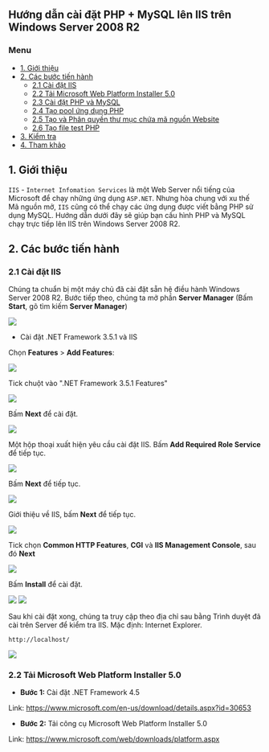 ## Hướng dẫn cài đặt PHP + MySQL lên IIS trên Windows Server 2008 R2

### Menu

- [1. Giới thiệu](#1)
- [2. Các bước tiến hành](#2)
	- [2.1 Cài đặt IIS](#21)
	- [2.2 Tải Microsoft Web Platform Installer 5.0](#22)
	- [2.3 Cài đặt PHP và MySQL](#23)
	- [2.4 Tạo pool ứng dụng PHP](#24)
	- [2.5 Tạo và Phân quyền thư mục chứa mã nguồn Website](#25)
	- [2.6 Tạo file test PHP ](#26)
- [3. Kiểm tra](#3)
- [4. Tham khảo](#4)


## 1. Giới thiệu

`IIS` - `Internet Infomation Services` là một Web Server nổi tiếng của Microsoft để chạy những ứng dụng `ASP.NET`. Nhưng hòa chung với xu thế Mã nguồn mở, `IIS` cũng có thể chạy các ứng dụng được viết bằng PHP sử dụng MySQL. Hướng dẫn dưới đây sẽ giúp bạn cấu hình PHP và MySQL chạy trực tiếp lên IIS trên Windows Server 2008 R2.

## 2. Các bước tiến hành

### 2.1 Cài đặt IIS

Chúng ta chuẩn bị một máy chủ đã cài đặt sẵn hệ điều hành Windows Server 2008 R2. Bước tiếp theo, chúng ta mở phần **Server Manager** (Bấm **Start**, gõ tìm kiếm **Server Manager**)

<img src="/images/1.srv-manager.png" />

- Cài đặt .NET Framework 3.5.1 và IIS

Chọn **Features** > **Add Features**:

<img src="/images/1.feature1.png" />

Tick chuột vào ".NET Framework 3.5.1 Features"

<img src="/images/1.feature2.png" />

Bấm **Next** để cài đặt.

<img src="/images/1.feature3.png" />

Một hộp thoại xuất hiện yêu cầu cài đặt IIS. Bấm **Add Required Role Service** để tiếp tục.

<img src="/images/1.feature4.png" />

Bấm **Next** để tiếp tục.

<img src="/images/1.feature5.png" />

Giới thiệu về IIS, bấm **Next** để tiếp tục.

<img src="/images/1.feature6.png" />

Tick chọn **Common HTTP Features**, **CGI** và **IIS Management Console**, sau đó **Next**

<img src="/images/1.feature7.png" />

Bấm **Install** để cài đặt.

<img src="/images/1.feature8.png" />

<img src="/images/1.feature9.png" />

Sau khi cài đặt xong, chúng ta truy cập theo địa chỉ sau bằng Trình duyệt đã cài trên Server để kiểm tra IIS. Mặc định: Internet Explorer.

```
http://localhost/
```

<img src="/images/1.test.png" />


### 2.2 Tải Microsoft Web Platform Installer 5.0

- **Bước 1:** Cài đặt .NET Framework 4.5

Link: https://www.microsoft.com/en-us/download/details.aspx?id=30653

- **Bước 2:** Tải công cụ Microsoft Web Platform Installer 5.0
	
Link: https://www.microsoft.com/web/downloads/platform.aspx

 